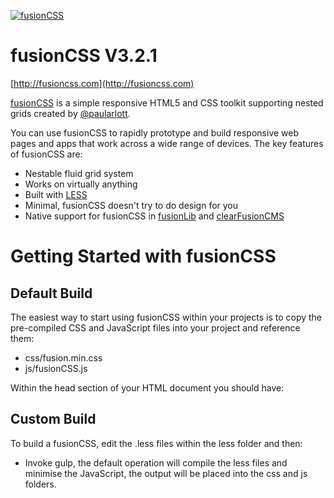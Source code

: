 <a href="http://fusioncss.com/"><img src="http://fusioncss.com/assets/public_files/images/logo.png" alt="fusionCSS" /></a>

fusionCSS V3.2.1
====

[http://fusioncss.com](http://fusioncss.com)

[fusionCSS](http://fusioncss.com) is a simple responsive HTML5 and CSS toolkit supporting nested grids created by [@paularlott](http://twitter.com/paularlott).

You can use fusionCSS to rapidly prototype and build responsive web pages and apps that work across a wide range of devices. The key features of fusionCSS are:

* Nestable fluid grid system
* Works on virtually anything
* Built with [LESS](http://lesscss.org/)
* Minimal, fusionCSS doesn't try to do design for you
* Native support for fusionCSS in [fusionLib](http://fusionlib.com) and [clearFusionCMS](http://clearfusioncms.com)

Getting Started with fusionCSS
====

Default Build
----

The easiest way to start using fusionCSS within your projects is to copy the pre-compiled CSS and JavaScript files into your project and reference them:

* css/fusion.min.css
* js/fusionCSS.js

Within the head section of your HTML document you should have:

<link href="css/fusion.min.css" rel="stylesheet" type="text/css" />
<script src="https://cdnjs.cloudflare.com/ajax/libs/jquery/1.11.3/jquery.min.js"></script>
<script type="text/javascript" src="js/fusionCSS.js"></script>

Custom Build
----

To build a fusionCSS, edit the .less files within the less folder and then:

* Invoke gulp, the default operation will compile the less files and minimise the JavaScript, the output will be placed into the css and js folders.